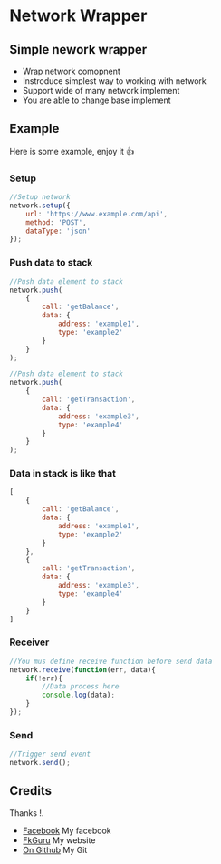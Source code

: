 # Network Wrapper


## Simple nework wrapper

 * Wrap network comopnent
 * Instroduce simplest way to working with network
 * Support wide of many network implement
 * You are able to change base implement

## Example

Here is some example, enjoy it :+1:

### Setup
```javascript
//Setup network
network.setup({
    url: 'https://www.example.com/api',
    method: 'POST',
    dataType: 'json'
});
```

### Push data to stack

```javascript
//Push data element to stack
network.push(
    {
        call: 'getBalance',
        data: {
            address: 'example1',
            type: 'example2'
        }
    }
);

//Push data element to stack
network.push(
    {
        call: 'getTransaction',
        data: {
            address: 'example3',
            type: 'example4'
        }
    }
);
```

### Data in stack is like that

```javascript
[
    {
        call: 'getBalance',
        data: {
            address: 'example1',
            type: 'example2'
        }
    },
    {
        call: 'getTransaction',
        data: {
            address: 'example3',
            type: 'example4'
        }
    }    
]
```

### Receiver

```javascript
//You mus define receive function before send data
network.receive(function(err, data){
    if(!err){
        //Data process here
        console.log(data);
    }
});
```

### Send

```javascript
//Trigger send event
network.send();
```

## Credits
Thanks !.

* [Facebook](https://www.facebook.com/tad88.dev) My facebook
* [FkGuru](https://www.fkguru.com) My website
* [On Github](https://github.com/tad88.dev) My Git
